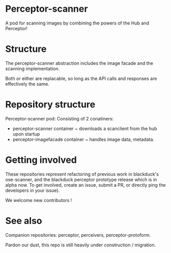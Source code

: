 # Perceptor-scanner

A pod for scanning images by combining the powers of the Hub and Perceptor!

# Structure

The perceptor-scanner abstraction includes the image facade and the scanning implementation.  

Both or either are replacable, so long as the API calls and responses are effectively the same.

# Repository structure

 Perceptor-scanner pod:  Consisting of 2 conatiners:
 - perceptor-scanner container ~ downloads a scanclient from the hub upon startup
 - perceptor-imagefacade container ~ handles image data, metadata.
   
# Getting involved

These repositories represent refactoring of previous work in blackduck's ose-scanner, and the blackduck perceptor prototype release which is in alpha now.  To get involved, create an issue, submit a PR, or directly ping the developers in your issue).

We welcome new contributors !

# See also

Companion repositories: perceptor, perceivers, perceptor-protoform.  

Pardon our dust, this repo is still heavily under construction / migration.
